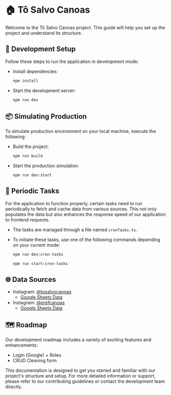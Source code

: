 # 🏠 Tô Salvo Canoas

Welcome to the Tô Salvo Canoas project. This guide will help you set up the project and understand its structure.

## 🚀 Development Setup

Follow these steps to run the application in development mode:

- Install dependencies:
  ```bash
  npm install
  ```
- Start the development server:
  ```bash
  npm run dev
  ```

## 📦 Simulating Production

To simulate production environment on your local machine, execute the following:

- Build the project:
  ```bash
  npm run build
  ```
- Start the production simulation:
  ```bash
  npm run dev:start
  ```

## 🔁 Periodic Tasks

For the application to function properly, certain tasks need to run periodically to fetch and cache data from various sources. This not only populates the data but also enhances the response speed of our application to frontend requests.

- The tasks are managed through a file named `cronTasks.ts`.
- To initiate these tasks, use one of the following commands depending on your current mode:

  ```bash
  npm run dev:cron-tasks
  ```

  ```bash
  npm run start:cron-tasks
  ```

## 🌐 Data Sources

- Instagram: [@tosalvocanoas](https://www.instagram.com/tosalvocanoas)
  - [Google Sheets Data](https://docs.google.com/spreadsheets/d/1-1q4c8Ns6M9noCEhQqBE6gy3FWUv-VQgeUO9c7szGIM/edit#gid=1798758152)
- Instagram: [@prefcanoas](https://www.instagram.com/prefcanoas)
  - [Google Sheets Data](https://docs.google.com/spreadsheets/d/1f5gofOOv4EFYWhVqwPWbgF2M-7uHrJrCMiP7Ug4y6lQ/htmlview#gid=1619683963)

## 🗺️ Roadmap

Our development roadmap includes a variety of exciting features and enhancements:

- Login (Google) + Roles
- CRUD Cleaning form

This documentation is designed to get you started and familiar with our project's structure and setup. For more detailed information or support, please refer to our contributing guidelines or contact the development team directly.
